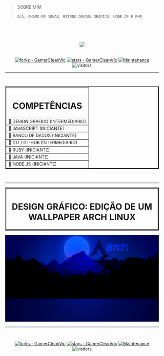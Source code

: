 > SOBRE MIM
>
>     OLÁ, CHAMO-ME JONAS, ESTUDO DESIGN GRÁFICO, NODE.JS E PHP.
>

<br />

<br><div align="center"><img width="400px" src="https://github-readme-stats.vercel.app/api/top-langs/?username=GamerCleanVic&layout=compact&theme=material-palenight" /></div><br>  

<div align="center">
 
[![forks - GamerCleanVic](https://img.shields.io/github/forks/GamerCleanVic/GamerCleanVic?style=social&logo=github&logoColor=%234f0faf)]([#](https://github.com/GamerCleanVic)) [![stars - GamerCleanVic](https://img.shields.io/github/stars/GamerCleanVic/GamerCleanVic?style=social&logo=github&logoColor=%234f0faf)]([#](https://github.com/GamerCleanVic)) [![Maintenance](https://img.shields.io/maintenance/yes/2023?color=%234f0faf&label=maintened&logo=github&logoColor=%23ffffff)]([#](https://github.com/GamerCleanVic)) ![visitors](https://visitor-badge.laobi.icu/badge?page_id=[page.id](GamerCleanVic))
 
</div>

<hr>
 
<br /><div align="center">
<table border="3px solid">
<tr>
<th align="center">
<h1>
COMPETÊNCIAS
</h1>
</th>
</tr>
<tr align="left">
<td>
📖 DESIGN GRÁFICO (INTERMEDIÁRIO)
</td>
</tr>
<tr align="left">
<td>
📖 JAVASCRIPT (INICIANTE)
</td>
</tr>
<tr align="left">
<td>
📖 BANCO DE DADOS (INICIANTE)
</td>
</tr>
<tr align="left">
<td>
📖 GIT / GITHUB (INTERMEDIÁRIO)
</td>
</tr>
<tr align="left">
<td>
📖 RUBY (INICIANTE)
</td>
</tr>
<tr align="left">
<td>
📖 JAVA (INICIANTE)
</td>
</tr>
<tr align="left">
<td>
📖 NODE.JS (INICIANTE)
</td>
</tr>
</table>
</div><br />

<hr>

<table align="center" border="3px solid">
<th>
<h1>DESIGN GRÁFICO: EDIÇÃO DE UM WALLPAPER ARCH LINUX</h1>
</th>
</table>

<div align="center"><a href="https://raw.githubusercontent.com/GamerCleanVic/iconswpsofdistros/master/Arch%20Linux/ArchLand4kWideDark.png" target="_blank" alt="Foto e Live link"><img src=https://raw.githubusercontent.com/GamerCleanVic/iconswpsofdistros/master/Arch%20Linux/ArchLand4kWideDark.png alt="Arch Art Design Gráfico" width="720px"></a></div>

<hr>

<br />

<div align="center">
 
[![forks - GamerCleanVic](https://img.shields.io/github/forks/GamerCleanVic/GamerCleanVic?style=social&logo=github&logoColor=%234f0faf)]([#](https://github.com/GamerCleanVic)) [![stars - GamerCleanVic](https://img.shields.io/github/stars/GamerCleanVic/GamerCleanVic?style=social&logo=github&logoColor=%234f0faf)]([#](https://github.com/GamerCleanVic)) [![Maintenance](https://img.shields.io/maintenance/yes/2023?color=%234f0faf&label=maintened&logo=github&logoColor=%23ffffff)]([#](https://github.com/GamerCleanVic)) ![visitors](https://visitor-badge.laobi.icu/badge?page_id=[page.id](GamerCleanVic))
</div>
